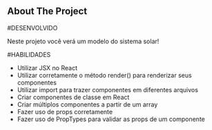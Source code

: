 <!-- ABOUT THE PROJECT -->
## About The Project

#DESENVOLVIDO

Neste projeto você verá um modelo do sistema solar!

#HABILIDADES

- Utilizar JSX no React
- Utilizar corretamente o método render() para renderizar seus componentes
- Utilizar import para trazer componentes em diferentes arquivos
- Criar componentes de classe em React
- Criar múltiplos componentes a partir de um array
- Fazer uso de props corretamente
- Fazer uso de PropTypes para validar as props de um componente
